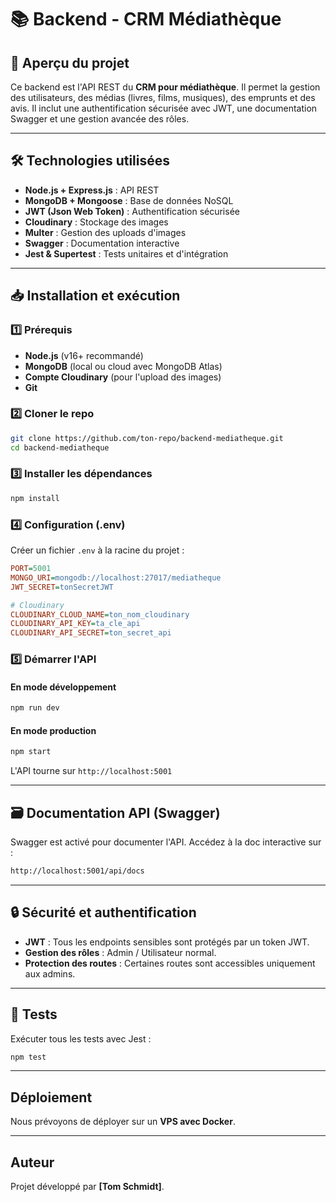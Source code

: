 # 📚 Backend - CRM Médiathèque

## 🚀 Aperçu du projet

Ce backend est l'API REST du **CRM pour médiathèque**. Il permet la gestion des utilisateurs, des médias (livres, films, musiques), des emprunts et des avis. Il inclut une authentification sécurisée avec JWT, une documentation Swagger et une gestion avancée des rôles.

---

## 🛠 Technologies utilisées

- **Node.js + Express.js** : API REST
- **MongoDB + Mongoose** : Base de données NoSQL
- **JWT (Json Web Token)** : Authentification sécurisée
- **Cloudinary** : Stockage des images
- **Multer** : Gestion des uploads d'images
- **Swagger** : Documentation interactive
- **Jest & Supertest** : Tests unitaires et d'intégration

---

## 📥 Installation et exécution

### 1️⃣ Prérequis

- **Node.js** (v16+ recommandé)
- **MongoDB** (local ou cloud avec MongoDB Atlas)
- **Compte Cloudinary** (pour l'upload des images)
- **Git**

### 2️⃣ Cloner le repo

```bash
git clone https://github.com/ton-repo/backend-mediatheque.git
cd backend-mediatheque
```

### 3️⃣ Installer les dépendances

```bash
npm install
```

### 4️⃣ Configuration (.env)

Créer un fichier `.env` à la racine du projet :

```ini
PORT=5001
MONGO_URI=mongodb://localhost:27017/mediatheque
JWT_SECRET=tonSecretJWT

# Cloudinary
CLOUDINARY_CLOUD_NAME=ton_nom_cloudinary
CLOUDINARY_API_KEY=ta_cle_api
CLOUDINARY_API_SECRET=ton_secret_api
```

### 5️⃣ Démarrer l'API

#### En mode développement

```bash
npm run dev
```

#### En mode production

```bash
npm start
```

L'API tourne sur `http://localhost:5001`

---

## 🗃️ Documentation API (Swagger)

Swagger est activé pour documenter l'API.
Accédez à la doc interactive sur :

```bash
http://localhost:5001/api/docs
```

---

## 🔒 Sécurité et authentification

- **JWT** : Tous les endpoints sensibles sont protégés par un token JWT.
- **Gestion des rôles** : Admin / Utilisateur normal.
- **Protection des routes** : Certaines routes sont accessibles uniquement aux admins.

---

## 📂 Tests

Exécuter tous les tests avec Jest :

```bash
npm test
```

---

## Déploiement

Nous prévoyons de déployer sur un **VPS avec Docker**.

---

## Auteur

Projet développé par **[Tom Schmidt]**.
